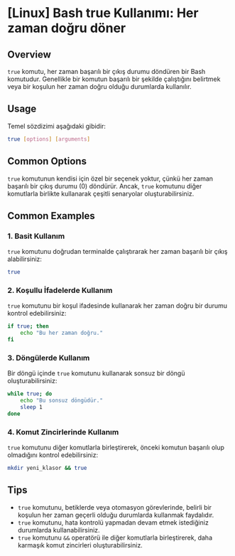 # [Linux] Bash true Kullanımı: Her zaman doğru döner

## Overview
`true` komutu, her zaman başarılı bir çıkış durumu döndüren bir Bash komutudur. Genellikle bir komutun başarılı bir şekilde çalıştığını belirtmek veya bir koşulun her zaman doğru olduğu durumlarda kullanılır.

## Usage
Temel sözdizimi aşağıdaki gibidir:
```bash
true [options] [arguments]
```

## Common Options
`true` komutunun kendisi için özel bir seçenek yoktur, çünkü her zaman başarılı bir çıkış durumu (0) döndürür. Ancak, `true` komutunu diğer komutlarla birlikte kullanarak çeşitli senaryolar oluşturabilirsiniz.

## Common Examples

### 1. Basit Kullanım
`true` komutunu doğrudan terminalde çalıştırarak her zaman başarılı bir çıkış alabilirsiniz:
```bash
true
```

### 2. Koşullu İfadelerde Kullanım
`true` komutunu bir koşul ifadesinde kullanarak her zaman doğru bir durumu kontrol edebilirsiniz:
```bash
if true; then
    echo "Bu her zaman doğru."
fi
```

### 3. Döngülerde Kullanım
Bir döngü içinde `true` komutunu kullanarak sonsuz bir döngü oluşturabilirsiniz:
```bash
while true; do
    echo "Bu sonsuz döngüdür."
    sleep 1
done
```

### 4. Komut Zincirlerinde Kullanım
`true` komutunu diğer komutlarla birleştirerek, önceki komutun başarılı olup olmadığını kontrol edebilirsiniz:
```bash
mkdir yeni_klasor && true
```

## Tips
- `true` komutunu, betiklerde veya otomasyon görevlerinde, belirli bir koşulun her zaman geçerli olduğu durumlarda kullanmak faydalıdır.
- `true` komutunu, hata kontrolü yapmadan devam etmek istediğiniz durumlarda kullanabilirsiniz.
- `true` komutunu `&&` operatörü ile diğer komutlarla birleştirerek, daha karmaşık komut zincirleri oluşturabilirsiniz.